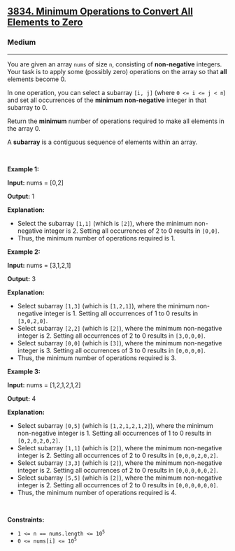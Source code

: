 <h2><a href="https://leetcode.com/problems/minimum-operations-to-convert-all-elements-to-zero">3834. Minimum Operations to Convert All Elements to Zero</a></h2><h3>Medium</h3><hr><p>You are given an array <code>nums</code> of size <code>n</code>, consisting of <strong>non-negative</strong> integers. Your task is to apply some (possibly zero) operations on the array so that <strong>all</strong> elements become 0.</p>

<p>In one operation, you can select a subarray <code>[i, j]</code> (where <code>0 &lt;= i &lt;= j &lt; n</code>) and set all occurrences of the <strong>minimum</strong> <strong>non-negative</strong> integer in that subarray to 0.</p>

<p>Return the <strong>minimum</strong> number of operations required to make all elements in the array 0.</p>
A <strong>subarray</strong> is a contiguous sequence of elements within an array.
<p>&nbsp;</p>
<p><strong class="example">Example 1:</strong></p>

<div class="example-block">
<p><strong>Input:</strong> <span class="example-io">nums = [0,2]</span></p>

<p><strong>Output:</strong> <span class="example-io">1</span></p>

<p><strong>Explanation:</strong></p>

<ul>
	<li>Select the subarray <code>[1,1]</code> (which is <code>[2]</code>), where the minimum non-negative integer is 2. Setting all occurrences of 2 to 0 results in <code>[0,0]</code>.</li>
	<li>Thus, the minimum number of operations required is 1.</li>
</ul>
</div>

<p><strong class="example">Example 2:</strong></p>

<div class="example-block">
<p><strong>Input:</strong> <span class="example-io">nums = [3,1,2,1]</span></p>

<p><strong>Output:</strong> <span class="example-io">3</span></p>

<p><strong>Explanation:</strong></p>

<ul>
	<li>Select subarray <code>[1,3]</code> (which is <code>[1,2,1]</code>), where the minimum non-negative integer is 1. Setting all occurrences of 1 to 0 results in <code>[3,0,2,0]</code>.</li>
	<li>Select subarray <code>[2,2]</code> (which is <code>[2]</code>), where the minimum non-negative integer is 2. Setting all occurrences of 2 to 0 results in <code>[3,0,0,0]</code>.</li>
	<li>Select subarray <code>[0,0]</code> (which is <code>[3]</code>), where the minimum non-negative integer is 3. Setting all occurrences of 3 to 0 results in <code>[0,0,0,0]</code>.</li>
	<li>Thus, the minimum number of operations required is 3.</li>
</ul>
</div>

<p><strong class="example">Example 3:</strong></p>

<div class="example-block">
<p><strong>Input:</strong> <span class="example-io">nums = [1,2,1,2,1,2]</span></p>

<p><strong>Output:</strong> <span class="example-io">4</span></p>

<p><strong>Explanation:</strong></p>

<ul>
	<li>Select subarray <code>[0,5]</code> (which is <code>[1,2,1,2,1,2]</code>), where the minimum non-negative integer is 1. Setting all occurrences of 1 to 0 results in <code>[0,2,0,2,0,2]</code>.</li>
	<li>Select subarray <code>[1,1]</code> (which is <code>[2]</code>), where the minimum non-negative integer is 2. Setting all occurrences of 2 to 0 results in <code>[0,0,0,2,0,2]</code>.</li>
	<li>Select subarray <code>[3,3]</code> (which is <code>[2]</code>), where the minimum non-negative integer is 2. Setting all occurrences of 2 to 0 results in <code>[0,0,0,0,0,2]</code>.</li>
	<li>Select subarray <code>[5,5]</code> (which is <code>[2]</code>), where the minimum non-negative integer is 2. Setting all occurrences of 2 to 0 results in <code>[0,0,0,0,0,0]</code>.</li>
	<li>Thus, the minimum number of operations required is 4.</li>
</ul>
</div>

<p>&nbsp;</p>
<p><strong>Constraints:</strong></p>

<ul>
	<li><code>1 &lt;= n == nums.length &lt;= 10<sup>5</sup></code></li>
	<li><code>0 &lt;= nums[i] &lt;= 10<sup>5</sup></code></li>
</ul>
